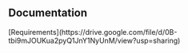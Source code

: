 <h2>Documentation</h2>
[Requirements](https://drive.google.com/file/d/0B-tbi9mJOUKua2pyQ1JnY1NyUnM/view?usp=sharing)
